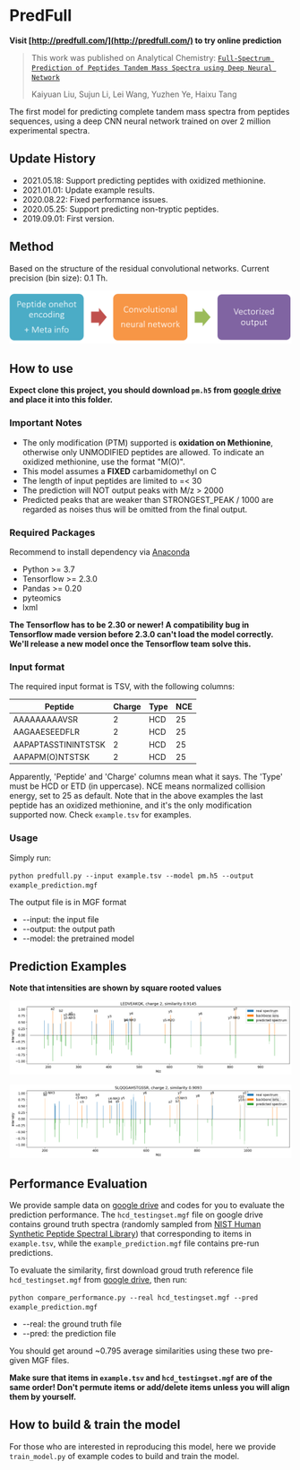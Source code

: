 # PredFull

__Visit [http://predfull.com/](http://predfull.com/) to try online prediction__

> This work was published on Analytical Chemistry: [`Full-Spectrum Prediction of Peptides Tandem Mass Spectra using Deep Neural Network`](https://pubs.acs.org/doi/10.1021/acs.analchem.9b04867)
>
> Kaiyuan Liu, Sujun Li, Lei Wang, Yuzhen Ye, Haixu Tang

The first model for predicting complete tandem mass spectra from peptides sequences, using a deep CNN neural network trained on over 2 million experimental spectra.

## Update History

* 2021.05.18: Support predicting peptides with oxidized methionine.
* 2021.01.01: Update example results.
* 2020.08.22: Fixed performance issues.
* 2020.05.25: Support predicting non-tryptic peptides.
* 2019.09.01: First version.

## Method

Based on the structure of the residual convolutional networks. Current precision (bin size): 0.1 Th.

![model](imgs/model.png)

## How to use

__Expect clone this project, you should download `pm.h5` from [google drive](https://drive.google.com/drive/folders/1KQqQGTSY5y2w3cQV1zKzuGbhgThCS9vn?usp=sharing) and place it into this folder.__

### Important Notes

* The only modification (PTM) supported is **oxidation on Methionine**, otherwise only UNMODIFIED peptides are allowed. To indicate an oxidized methionine, use the format "M(O)".
* This model assumes a __FIXED__ carbamidomethyl on C
* The length of input peptides are limited to =< 30
* The prediction will NOT output peaks with M/z > 2000
* Predicted peaks that are weaker than STRONGEST_PEAK / 1000 are regarded as noises thus will be omitted from the final output.

### Required Packages

Recommend to install dependency via [Anaconda](https://www.anaconda.com/distribution/)

* Python >= 3.7
* Tensorflow >= 2.3.0
* Pandas >= 0.20
* pyteomics
* lxml

__The Tensorflow has to be 2.30 or newer! A compatibility bug in Tensorflow made version before 2.3.0 can't load the model correctly. We'll release a new model once the Tensorflow team solve this.__

### Input format

The required input format is TSV, with the following columns:

Peptide | Charge | Type | NCE
------- | ------ | ---- | ---
AAAAAAAAAVSR | 2 | HCD | 25
AAGAAESEEDFLR | 2 | HCD | 25
AAPAPTASSTININTSTSK | 2 | HCD | 25
AAPAPM(O)NTSTSK | 2 | HCD | 25

Apparently, 'Peptide' and 'Charge' columns mean what it says. The 'Type' must be HCD or ETD (in uppercase). NCE means normalized collision energy, set to 25 as default. Note that in the above examples the last peptide has an oxidized methionine, and it's the only modification supported now. Check `example.tsv` for examples.

### Usage

Simply run:

`python predfull.py --input example.tsv --model pm.h5 --output example_prediction.mgf`

The output file is in MGF format

* --input: the input file
* --output: the output path
* --model: the pretrained model

## Prediction Examples

__Note that intensities are shown by square rooted values__

![example 1](imgs/hcd2.png)

![example 2](imgs/hcd1.png)

## Performance Evaluation

We provide sample data on [google drive](https://drive.google.com/drive/folders/1KQqQGTSY5y2w3cQV1zKzuGbhgThCS9vn?usp=sharing) and codes for you to evaluate the prediction performance. The `hcd_testingset.mgf` file on google drive contains ground truth spectra (randomly sampled from [NIST Human Synthetic Peptide Spectral Library](https://chemdata.nist.gov/dokuwiki/doku.php?id=peptidew:lib:kustersynselected20170530)) that corresponding to items in `example.tsv`, while the `example_prediction.mgf` file contains pre-run predictions.

To evaluate the similarity, first download groud truth reference file `hcd_testingset.mgf` from [google drive](https://drive.google.com/drive/folders/1KQqQGTSY5y2w3cQV1zKzuGbhgThCS9vn?usp=sharing), then run:

`python compare_performance.py --real hcd_testingset.mgf --pred example_prediction.mgf`

* --real: the ground truth file
* --pred: the prediction file

You should get around ~0.795 average similarities using these two pre-given MGF files.

__Make sure that items in `example.tsv` and `hcd_testingset.mgf` are of the same order! Don't permute items or add/delete items unless you will align them by yourself.__

## How to build & train the model

For those who are interested in reproducing this model, here we provide `train_model.py` of example codes to build and train the model.
